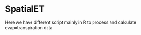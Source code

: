 # SpatialET
Here we have different script mainly in R to process and calculate  evapotranspiration data
